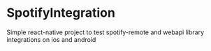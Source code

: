 # SpotifyIntegration

Simple react-native project to test spotify-remote and webapi library integrations on ios and android
